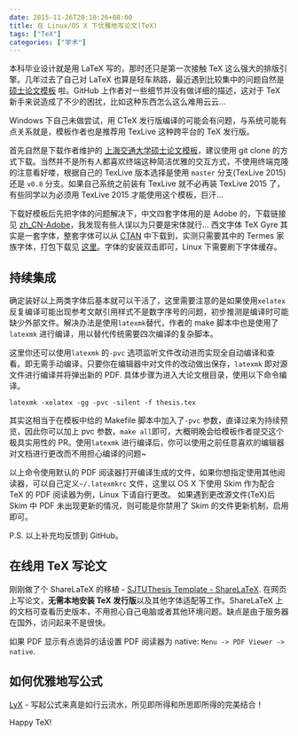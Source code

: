 ```yaml
---
date: 2015-11-26T20:10:26+08:00
title: 在 Linux/OS X 下优雅地写论文(TeX)
tags: ["TeX"]
categories: ["学术"]
---
```


本科毕业设计就是用 LaTeX 写的，那时还只是第一次接触 TeX 这么强大的排版引擎。几年过去了自己对 LaTeX 也算是轻车熟路，最近遇到比较集中的问题自然是 [硕士论文模板](https://github.com/weijianwen/SJTUThesis) 啦。GitHub 上作者对一些细节并没有做详细的描述，这对于 TeX 新手来说造成了不少的困扰，比如这种东西怎么这么难用云云... 
<!--more-->

Windows 下自己未做尝试，用 CTeX 发行版编译的可能会有问题，与系统可能有点关系就是，模板作者也是推荐用 TexLive 这种跨平台的 TeX 发行版。

首先自然是下载作者维护的 [上海交通大学硕士论文模板](https://github.com/weijianwen/SJTUThesis)，建议使用 git clone 的方式下载。当然并不是所有人都喜欢终端这种简洁优雅的交互方式，不使用终端克隆的注意看好喽，根据自己的 TexLive 版本选择是使用 `master` 分支(TexLive 2015)还是 `v0.8` 分支。如果自己系统之前装有 TexLive 就不必再装 TexLive 2015 了，有些同学以为必须用 TexLive 2015 才能使用这个模板，巨汗... 

下载好模板后先把字体的问题解决下，中文四套字体用的是 Adobe 的，下载链接见 [zh_CN-Adobe](https://github.com/billryan/resume/tree/zh_CN/fonts/zh_CN-Adobe)，我发现有些人误以为只要是宋体就行... 西文字体 TeX Gyre 其实是一套字体，整套字体可以从 [CTAN](http://www.ctan.org/tex-archive/fonts/tex-gyre/fonts/opentype/public/tex-gyre) 中下载到，实测只需要其中的 Termes 家族字体，打包下载见 [这里](http://7xojrx.com1.z0.glb.clouddn.com/docs/TeX-Gyre-Termes.zip)。字体的安装双击即可，Linux 下需要刷下字体缓存。

## 持续集成

确定装好以上两类字体后基本就可以干活了，这里需要注意的是如果使用`xelatex` 反复编译可能出现参考文献引用样式不是数字序号的问题，初步推测是编译时可能缺少外部文件。解决办法是使用`latexmk`替代，作者的 make 脚本中也是使用了`latexmk` 进行编译，用以替代传统需要四次编译的复杂脚本。

这里你还可以使用`latexmk`  的`-pvc` 选项监听文件改动进而实现全自动编译和查看。即无需手动编译，只要你在编辑器中对文件的改动做出保存，`latexmk` 即对源文件进行编译并将弹出新的 PDF. 具体步骤为进入大论文根目录，使用以下命令编译。
```
latexmk -xelatex -gg -pvc -silent -f thesis.tex
```
其实这相当于在模板中给的 Makefile 脚本中加入了`-pvc` 参数，直译过来为持续预览，因此你可以加上 pvc 参数，`make all`即可，大概明晚会给模板作者提交这个极具实用性的 PR。使用`latexmk` 进行编译后，你可以使用之前任意喜欢的编辑器对文档进行更改而不用担心编译的问题~

以上命令使用默认的 PDF 阅读器打开编译生成的文件，如果你想指定使用其他阅读器，可以自己定义`~/.latexmkrc` 文件，这里以 OS X 下使用 Skim 作为配合 TeX 的 PDF 阅读器为例，Linux 下请自行更改。
如果遇到更改源文件(TeX)后 Skim 中 PDF 未出现更新的情况，则可能是你禁用了 Skim 的文件更新机制，启用即可。

P.S. 以上补充均反馈到 GitHub。

## 在线用 TeX 写论文

刚刚做了个 ShareLaTeX 的移植 - [SJTUThesis Template - ShareLaTeX](https://www.sharelatex.com/templates/566ea0fb08f4ac510fbc6b9e).
在网页上写论文，**无需本地安装 TeX 发行版**以及其他字体适配等工作。ShareLaTeX 上的文档可查看历史版本，不用担心自己电脑或者其他环境问题。缺点是由于服务器在国外，访问起来不是很快。

如果 PDF 显示有点诡异的话设置 PDF 阅读器为 native: `Menu -> PDF Viewer -> native`.

## 如何优雅地写公式

[LyX](http://www.lyx.org/) - 写起公式来真是如行云流水，所见即所得和所思即所得的完美结合！

Happy TeX!